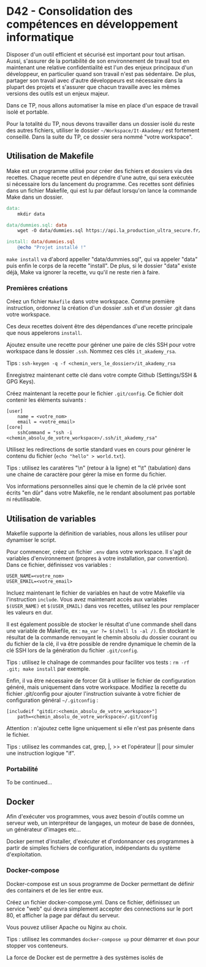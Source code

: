 # D42 - Consolidation des compétences en développement informatique

Disposer d'un outil efficient et sécurisé est important pour tout artisan.
Aussi, s'assurer de la portabilité de son environnement de travail tout en maintenant une relative confidentialité est l'un des enjeux principaux d'un développeur, en particulier quand son travail n'est pas sédentaire.
De plus, partager son travail avec d'autre développeurs est nécessaire dans la plupart des projets et s'assurer que chacun travaille avec les mêmes versions des outils est un enjeux majeur.

Dans ce TP, nous allons automatiser la mise en place d'un espace de travail isolé et portable.

Pour la totalité du TP, nous devons travailler dans un dossier isolé du reste des autres fichiers, utiliser le dossier `~/Workspace/It-Akademy/` est fortement conseillé. Dans la suite du TP, ce dossier sera nommé "votre workspace".

## Utilisation de Makefile

Make est un programme utilisé pour créer des fichiers et dossiers via des recettes.
Chaque recette peut en dépendre d'une autre, qui sera exécutée si nécessaire lors du lancement du programme. Ces recettes sont définies dans un fichier Makefile, qui est lu par défaut lorsqu'on lance la commande Make dans un dossier.

```Makefile
data:
    mkdir data

data/dummies.sql: data
    wget -O data/dummies.sql https://api.la_production_ultra_secure.fr/data.sql

install: data/dummies.sql
    @echo "Projet installé !"
```

`make install` va d'abord appeller "data/dummies.sql", qui va appeler "data" puis enfin le corps de la recette "install".
De plus, si le dossier "data" existe déjà, Make va ignorer la recette, vu qu'il ne reste rien à faire.


### Premières créations

Créez un fichier `Makefile` dans votre workspace.
Comme première instruction, ordonnez la création d'un dossier .ssh et d'un dossier .git dans votre workspace.

Ces deux recettes doivent être des dépendances d'une recette principale que nous appelerons `install`.

Ajoutez ensuite une recette pour géréner une paire de clés SSH pour votre workspace dans le dossier `.ssh`. Nommez ces clés `it_akademy_rsa`.

Tips : `ssh-keygen -q -f <chemin_vers_le_dossier>/it_akademy_rsa`

Enregistrez maintenant cette clé dans votre compte Github (Settings/SSH & GPG Keys).

Créez maintenant la recette pour le fichier `.git/config`.
Ce fichier doit contenir les éléments suivants :
```
[user]
    name = <votre_nom>
    email = <votre_email>
[core]
    sshCommand = "ssh -i <chemin_absolu_de_votre_workspace>/.ssh/it_akademy_rsa"
```

Utilisez les redirections de sortie standard vues en cours pour générer le contenu du fichier (`echo "hello" > world.txt`).

Tips : utilisez les caratères "\n" (retour à la ligne) et "\t" (tabulation) dans une chaine de caractère pour gérer la mise en forme du fichier.

Vos informations personnelles ainsi que le chemin de la clé privée sont écrits "en dûr" dans votre Makefile, ne le rendant absolument pas portable ni réutilisable.

## Utilisation de variables

Makefile supporte la définition de variables, nous allons les utiliser pour dynamiser le script.

Pour commencer, créez un fichier `.env` dans votre workspace. Il s'agit de variables d'environnement (propres à votre installation, par convention).
Dans ce fichier, définissez vos variables :
```env
USER_NAME=<votre_nom>
USER_EMAIL=<votre_email>
```
Incluez maintenant le fichier de variables en haut de votre Makefile via l'instruction `include`.
Vous avez maintenant accès aux variables `$(USER_NAME)` et `$(USER_EMAIL)` dans vos recettes, utilisez les pour remplacer les valeurs en dur.

Il est également possible de stocker le résultat d'une commande shell dans une variable de Makefile, ex : `ma_var ?= $(shell ls -al /)`. En stockant le résultat de la commande renvoyant le chemin absolu du dossier courant ou du fichier de la clé, il va être possible de rendre dynamique le chemin de la clé SSH lors de la génération du fichier `.git/config`.

Tips : utilisez le chaînage de commandes pour faciliter vos tests : `rm -rf .git; make install` par exemple.

Enfin, il va être nécessaire de forcer Git à utiliser le fichier de configuration généré, mais uniquement dans votre workspace.
Modifiez la recette du fichier .git/config pour ajouter l'instruction suivante à votre fichier de configuration général `~/.gitconfig` :
```
[includeif "gitdir:<chemin_absolu_de_votre_workspace>"]
    path=<chemin_absolu_de_votre_workspace>/.git/config
```
Attention : n'ajoutez cette ligne uniquement si elle n'est pas présente dans le fichier.

Tips : utilisez les commandes cat, grep, |, >> et l'opérateur || pour simuler une instruction logique "if".

### Portabilité

To be continued...


## Docker

Afin d'exécuter vos programmes, vous avez besoin d'outils comme un serveur web, un interpréteur de langages, un moteur de base de données, un générateur d'images etc...

Docker permet d'installer, d'exécuter et d'ordonnancer ces programmes à partir de simples fichiers de configuration, indépendants du système d'exploitation.

### Docker-compose

Docker-compose est un sous programme de Docker permettant de définir des containers et de les lier entre eux.

Créez un fichier docker-compose.yml.
Dans ce fichier, définissez un service "web" qui devra simplement accepter des connections sur le port 80, et afficher la page par défaut du serveur.

Vous pouvez utiliser Apache ou Nginx au choix.

Tips : utilisez les commandes `docker-compose up` pour démarrer et `down` pour stopper vos conteneurs.

La force de Docker est de permettre à des systèmes isolés de



